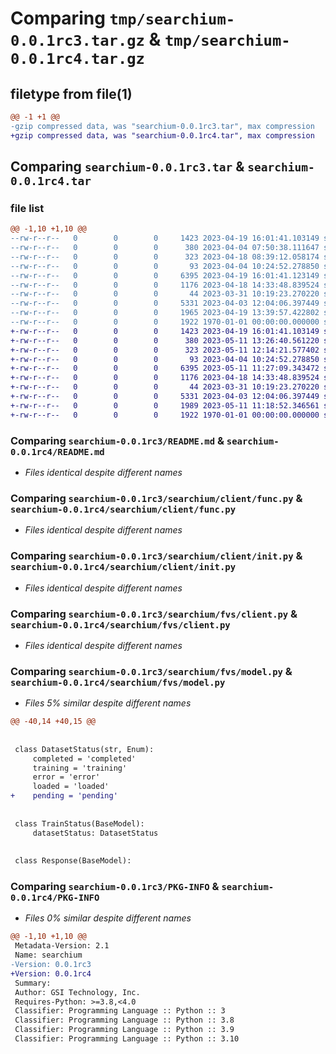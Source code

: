 # Comparing `tmp/searchium-0.0.1rc3.tar.gz` & `tmp/searchium-0.0.1rc4.tar.gz`

## filetype from file(1)

```diff
@@ -1 +1 @@
-gzip compressed data, was "searchium-0.0.1rc3.tar", max compression
+gzip compressed data, was "searchium-0.0.1rc4.tar", max compression
```

## Comparing `searchium-0.0.1rc3.tar` & `searchium-0.0.1rc4.tar`

### file list

```diff
@@ -1,10 +1,10 @@
--rw-r--r--   0        0        0     1423 2023-04-19 16:01:41.103149 searchium-0.0.1rc3/README.md
--rw-r--r--   0        0        0      380 2023-04-04 07:50:38.111647 searchium-0.0.1rc3/pyproject.toml
--rw-r--r--   0        0        0      323 2023-04-18 08:39:12.058174 searchium-0.0.1rc3/searchium/__init__.py
--rw-r--r--   0        0        0       93 2023-04-04 10:24:52.278850 searchium-0.0.1rc3/searchium/client/__init__.py
--rw-r--r--   0        0        0     6395 2023-04-19 16:01:41.123149 searchium-0.0.1rc3/searchium/client/func.py
--rw-r--r--   0        0        0     1176 2023-04-18 14:33:48.839524 searchium-0.0.1rc3/searchium/client/init.py
--rw-r--r--   0        0        0       44 2023-03-31 10:19:23.270220 searchium-0.0.1rc3/searchium/fvs/__init__.py
--rw-r--r--   0        0        0     5331 2023-04-03 12:04:06.397449 searchium-0.0.1rc3/searchium/fvs/client.py
--rw-r--r--   0        0        0     1965 2023-04-19 13:39:57.422802 searchium-0.0.1rc3/searchium/fvs/model.py
--rw-r--r--   0        0        0     1922 1970-01-01 00:00:00.000000 searchium-0.0.1rc3/PKG-INFO
+-rw-r--r--   0        0        0     1423 2023-04-19 16:01:41.103149 searchium-0.0.1rc4/README.md
+-rw-r--r--   0        0        0      380 2023-05-11 13:26:40.561220 searchium-0.0.1rc4/pyproject.toml
+-rw-r--r--   0        0        0      323 2023-05-11 12:14:21.577402 searchium-0.0.1rc4/searchium/__init__.py
+-rw-r--r--   0        0        0       93 2023-04-04 10:24:52.278850 searchium-0.0.1rc4/searchium/client/__init__.py
+-rw-r--r--   0        0        0     6395 2023-05-11 11:27:09.343472 searchium-0.0.1rc4/searchium/client/func.py
+-rw-r--r--   0        0        0     1176 2023-04-18 14:33:48.839524 searchium-0.0.1rc4/searchium/client/init.py
+-rw-r--r--   0        0        0       44 2023-03-31 10:19:23.270220 searchium-0.0.1rc4/searchium/fvs/__init__.py
+-rw-r--r--   0        0        0     5331 2023-04-03 12:04:06.397449 searchium-0.0.1rc4/searchium/fvs/client.py
+-rw-r--r--   0        0        0     1989 2023-05-11 11:18:52.346561 searchium-0.0.1rc4/searchium/fvs/model.py
+-rw-r--r--   0        0        0     1922 1970-01-01 00:00:00.000000 searchium-0.0.1rc4/PKG-INFO
```

### Comparing `searchium-0.0.1rc3/README.md` & `searchium-0.0.1rc4/README.md`

 * *Files identical despite different names*

### Comparing `searchium-0.0.1rc3/searchium/client/func.py` & `searchium-0.0.1rc4/searchium/client/func.py`

 * *Files identical despite different names*

### Comparing `searchium-0.0.1rc3/searchium/client/init.py` & `searchium-0.0.1rc4/searchium/client/init.py`

 * *Files identical despite different names*

### Comparing `searchium-0.0.1rc3/searchium/fvs/client.py` & `searchium-0.0.1rc4/searchium/fvs/client.py`

 * *Files identical despite different names*

### Comparing `searchium-0.0.1rc3/searchium/fvs/model.py` & `searchium-0.0.1rc4/searchium/fvs/model.py`

 * *Files 5% similar despite different names*

```diff
@@ -40,14 +40,15 @@
 
 
 class DatasetStatus(str, Enum):
     completed = 'completed'
     training = 'training'
     error = 'error'
     loaded = 'loaded'
+    pending = 'pending'
 
 
 class TrainStatus(BaseModel):
     datasetStatus: DatasetStatus
 
 
 class Response(BaseModel):
```

### Comparing `searchium-0.0.1rc3/PKG-INFO` & `searchium-0.0.1rc4/PKG-INFO`

 * *Files 0% similar despite different names*

```diff
@@ -1,10 +1,10 @@
 Metadata-Version: 2.1
 Name: searchium
-Version: 0.0.1rc3
+Version: 0.0.1rc4
 Summary: 
 Author: GSI Technology, Inc.
 Requires-Python: >=3.8,<4.0
 Classifier: Programming Language :: Python :: 3
 Classifier: Programming Language :: Python :: 3.8
 Classifier: Programming Language :: Python :: 3.9
 Classifier: Programming Language :: Python :: 3.10
```

